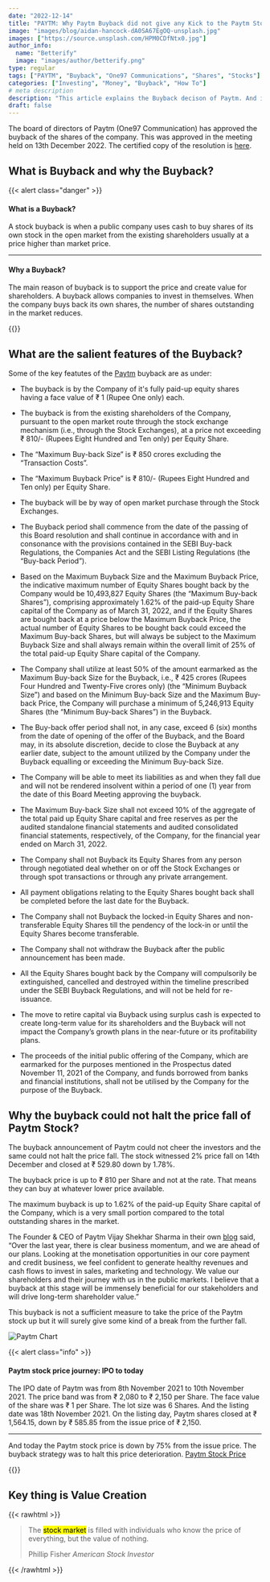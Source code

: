 ```yaml
---
date: "2022-12-14"
title: "PAYTM: Why Paytm Buyback did not give any Kick to the Paytm Stock Price?"
image: "images/blog/aidan-hancock-dA0SA67EgOQ-unsplash.jpg"
images: ["https://source.unsplash.com/HPM0CDfNtx0.jpg"]
author_info: 
  name: "Betterify"
  image: "images/author/betterify.png"
type: regular
tags: ["PAYTM", "Buyback", "One97 Communications", "Shares", "Stocks"]
categories: ["Investing", "Money", "Buyback", "How To"]
# meta description
description: "This article explains the Buyback decison of Paytm. And it also tries to analyse as to why the buyback decison did not give any kick to the Paytm Stock Price?"
draft: false
---
```


The board of directors of Paytm (One97 Communication) has approved the buyback of the shares of the company. This was approved in the meeting held on 13th December 2022. The certified copy of the resolution is [here](https://www.bseindia.com/xml-data/corpfiling/AttachLive/711ad7c5-5087-4e64-b0c3-3047e45dd98d.pdf).

## What is Buyback and why the Buyback?

{{< alert class="danger" >}}
<h4 class="alert-heading">What is a Buyback?</h4>
  <p>A stock buyback is when a public company uses cash to buy shares of its own stock in the open market from the existing shareholders usually at a price higher than market price.</p>
  <hr>
<h4 class="alert-heading">Why a Buyback?</h4>
  <p class="mb-0">The main reason of buyback is to support the price and create value for shareholders. A buyback allows companies to invest in themselves. When the company buys back its own shares, the number of shares outstanding in the market reduces.</p>
{{</ alert >}}

## What are the salient features of the Buyback?

Some of the key featutes of the [Paytm](https://www.paytm.com) buyback are as under:

* The buyback is by the Company of it's fully paid-up equity shares having a face value of ₹ 1 (Rupee One only) each.

*  The buyback is from the existing shareholders of the Company, pursuant to the open market route through the stock exchange mechanism (i.e., through the Stock Exchanges), at a price not exceeding ₹ 810/- (Rupees Eight Hundred and Ten only) per Equity Share.

* The “Maximum Buy-back Size” is ₹ 850 crores excluding the “Transaction Costs”.

* The “Maximum Buyback Price” is ₹ 810/- (Rupees Eight Hundred and Ten only) per Equity Share.

* The buyback will be by way of open market purchase through the Stock Exchanges.

* The Buyback period shall commence from the date of the passing of this
Board resolution and shall continue in accordance with and in consonance with the provisions contained in the SEBI Buy-back Regulations, the Companies Act and the SEBI Listing Regulations (the “Buy-back Period”).

* Based on the Maximum Buyback Size and the Maximum Buyback Price, the indicative maximum number of Equity Shares bought back by the Company would be 10,493,827 Equity Shares (the “Maximum Buy-back Shares”), comprising approximately 1.62% of the paid-up Equity Share capital of the Company as of March 31, 2022, and if the Equity Shares are bought back at
a price below the Maximum Buyback Price, the actual number of Equity Shares to be bought back could exceed the Maximum Buy-back Shares, but will always be subject to the Maximum Buyback Size and shall always remain within the overall limit of 25% of the total paid-up Equity Share capital of the Company.

* The Company shall utilize at least 50% of the amount earmarked as the Maximum Buy-back Size for the Buyback, i.e., ₹ 425 crores (Rupees Four Hundred and Twenty-Five crores only) (the “Minimum Buyback Size”) and based on the Minimum Buy-back Size and the Maximum Buy-back Price, the Company will purchase a minimum of 5,246,913 Equity Shares (the “Minimum Buy-back Shares”) in the Buyback.

* The Buy-back offer period shall not, in any case, exceed 6 (six) months from the date of opening of the offer of the Buyback, and the Board may, in its absolute discretion, decide to close the Buyback at any earlier
date, subject to the amount utilized by the Company under the Buyback equalling or exceeding the Minimum Buy-back Size.

* The Company will be able to meet its liabilities as and when they fall due and will not be rendered insolvent within a period of one (1) year from the date of this Board Meeting approving the buyback.

* The Maximum Buy-back Size shall not exceed 10% of the aggregate of the total paid up Equity Share capital and free reserves as per the audited standalone financial statements and audited consolidated financial statements, respectively, of the Company, for the financial year ended on
March 31, 2022.

* The Company shall not Buyback its Equity Shares from any person through negotiated deal whether on or off the Stock Exchanges or through spot transactions or through any private arrangement.

* All payment obligations relating to the Equity Shares bought back shall be completed before the last date for the Buyback.

* The Company shall not Buyback the locked-in Equity Shares and non-transferable Equity Shares till the pendency of the lock-in or until the Equity Shares become transferable.

* The Company shall not withdraw the Buyback after the public announcement has been made.

* All the Equity Shares bought back by the Company will compulsorily be extinguished, cancelled and destroyed within the timeline prescribed under the SEBI Buyback Regulations, and will not be held for re-issuance.

* The move to retire capital via Buyback using surplus cash is expected to create long-term value for its shareholders and the Buyback will not impact the Company’s growth plans in the near-future or its profitability plans.

* The proceeds of the initial public offering of the Company, which are earmarked for the purposes mentioned in the Prospectus dated November 11, 2021 of the Company, and funds borrowed from banks and financial institutions, shall not be utilised by the Company for the purpose of the Buyback.

## Why the buyback could not halt the price fall of Paytm Stock?

The buyback announcement of Paytm could not cheer the investors and the same could not halt the price fall. The stock witnessed 2% price fall on 14th December and closed at ₹ 529.80 down by 1.78%.

The buyback price is up to ₹ 810 per Share and not at the rate. That means they can buy at whatever lower price available.

The maximum buyback is up to 1.62% of the paid-up Equity Share capital of the Company, which is a very small portion compared to the total outstanding shares in the market.

<p class="blue">The Founder & CEO of Paytm Vijay Shekhar Sharma in their own <a href="https://paytm.com/blog/investor-relations/our-board-unanimously-approves-buyback-of-equity-shares-from-open-market/" target="_blank">blog</a> said, “Over the last year, there is clear business momentum, and we are ahead of our plans. Looking at the monetisation opportunities in our core payment and credit business, we feel confident to generate healthy revenues and cash flows to invest in sales, marketing and technology. We value our shareholders and their journey with us in the public markets. I believe that a buyback at this stage will be immensely beneficial for our stakeholders and will drive long-term shareholder value.”</p>

<p class="yellow">This buyback is not a sufficient measure to take the price of the Paytm stock up but it will surely give some kind of a break from the further fall.</p>

![Paytm Chart](https://docs.google.com/drawings/d/1xCPuiw7rkkgiA3oiQwoXKdnKdeuEFdrbltBSngc6GcQ/export/png)

{{< alert class="info" >}}
<h4 class="alert-heading">Paytm stock price journey: IPO to today</h4>
  <p>The IPO date of Paytm was from 8th November 2021 to 10th November 2021. The price band was from ₹ 2,080 to ₹ 2,150 per Share. The face value of the share was ₹ 1 per Share. The lot size was 6 Shares. And the listing date was 18th November 2021. On the listing day, Paytm shares closed at ₹ 1,564.15, down by ₹ 585.85 from the issue price of ₹ 2,150.</p>
  <hr>
  <p class="mb-0 font-weight-bold">And today the Paytm stock price is down by 75% from the issue price. The buyback strategy was to halt this price deterioration. <a href="https://www.google.com/finance/quote/PAYTM:NSE?hl=en" target="_blank" class="alert-link">Paytm Stock Price</a></p>
{{</ alert >}}

## Key thing is Value Creation

{{< rawhtml >}}
<blockquote class="blockquote mb-0">
  <p>The <mark>stock market</mark> is filled with individuals who know the price of everything, but the value of nothing.</p>
  <footer class="blockquote-footer">Phillip Fisher <cite title="Source Title">American Stock Investor</cite></footer>
</blockquote>  
{{< /rawhtml >}}

<!-- {{< details "This is the summary" >}}
Collapsed text
{{< /details >}}

{{< rawhtml >}}
<div class="accordion" id="accordionExample">
  <div class="card">
    <div class="card-header" id="headingOne">
      <h2 class="mb-0">
        <button class="btn btn-link btn-block text-left" type="button" data-toggle="collapse" data-target="#collapseOne" aria-expanded="true" aria-controls="collapseOne">
          Collapsible Group Item #1
        </button>
      </h2>
    </div>

    <div id="collapseOne" class="collapse show" aria-labelledby="headingOne" data-parent="#accordionExample">
      <div class="card-body">
        Some placeholder content for the first accordion panel. This panel is shown by default, thanks to the <code>.show</code> class.
      </div>
    </div>
  </div>
  <div class="card">
    <div class="card-header" id="headingTwo">
      <h2 class="mb-0">
        <button class="btn btn-link btn-block text-left collapsed" type="button" data-toggle="collapse" data-target="#collapseTwo" aria-expanded="false" aria-controls="collapseTwo">
          Collapsible Group Item #2
        </button>
      </h2>
    </div>
    <div id="collapseTwo" class="collapse" aria-labelledby="headingTwo" data-parent="#accordionExample">
      <div class="card-body">
        Some placeholder content for the second accordion panel. This panel is hidden by default.
      </div>
    </div>
  </div>
  <div class="card">
    <div class="card-header" id="headingThree">
      <h2 class="mb-0">
        <button class="btn btn-link btn-block text-left collapsed" type="button" data-toggle="collapse" data-target="#collapseThree" aria-expanded="false" aria-controls="collapseThree">
          Collapsible Group Item #3
        </button>
      </h2>
    </div>
    <div id="collapseThree" class="collapse" aria-labelledby="headingThree" data-parent="#accordionExample">
      <div class="card-body">
        And lastly, the placeholder content for the third and final accordion panel. This panel is hidden by default.
      </div>
    </div>
  </div>
</div>
{{< /rawhtml >}} -->
